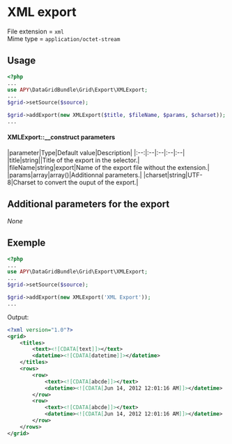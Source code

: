 XML export
==========

File extension = `xml`  
Mime type = `application/octet-stream`

## Usage
```php
<?php
...
use APY\DataGridBundle\Grid\Export\XMLExport; 
...
$grid->setSource($source);

$grid->addExport(new XMLExport($title, $fileName, $params, $charset));
...
```

#### XMLExport::__construct parameters

|parameter|Type|Default value|Description|
|:--:|:--|:--|:--|:--|
|title|string||Title of the export in the selector.|
|fileName|string|export|Name of the export file without the extension.|
|params|array|array()|Additionnal parameters.|
|charset|string|UTF-8|Charset to convert the ouput of the export.|

## Additional parameters for the export

_None_

## Exemple
```php
<?php
...
use APY\DataGridBundle\Grid\Export\XMLExport; 
...
$grid->setSource($source);

$grid->addExport(new XMLExport('XML Export'));
...
```

Output:
```xml
<?xml version="1.0"?>
<grid>
	<titles>
		<text><![CDATA[text]]></text>
		<datetime><![CDATA[datetime]]></datetime>
	</titles>
	<rows>
		<row>
			<text><![CDATA[abcde]]></text>
			<datetime><![CDATA[Jun 14, 2012 12:01:16 AM]]></datetime>
		</row>
		<row>
			<text><![CDATA[abcde]]></text>
			<datetime><![CDATA[Jun 14, 2012 12:01:16 AM]]></datetime>
		</row>
	</rows>
</grid>
```
